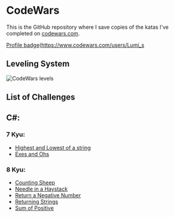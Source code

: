# CodeWars

This is the GitHub repository where I save copies of the katas I've completed on
[codewars.com](https://www.codewars.com/).

[Profile badge](https://www.codewars.com/users/Lumi_s/badges/large)(https://www.codewars.com/users/Lumi_s


## Leveling System

![CodeWars levels](https://i.imgur.com/Vm77XMv.png)

## List of Challenges

## C#:
### 7 Kyu:
* [Highest and Lowest of a string](https://github.com/Lumi-sg/CodeWars/blob/main/C%23/7%20Kyu/HighestandLowest.cs)
* [Exes and Ohs](https://github.com/Lumi-sg/CodeWars/blob/main/C%23/7%20Kyu/Exes%20and%20Ohs.cs)
### 8 Kyu:
* [Counting Sheep](https://github.com/Lumi-sg/CodeWars/blob/main/C%23/8%20Kyu/CountingSheep.cs)
* [Needle in a Haystack](https://github.com/Lumi-sg/CodeWars/blob/main/C%23/8%20Kyu/NeedleHaystack.cs)
* [Return a Negative Number](https://github.com/Lumi-sg/CodeWars/blob/main/C%23/8%20Kyu/ReturnNegative.cs)
* [Returning Strings](https://github.com/Lumi-sg/CodeWars/blob/main/C%23/8%20Kyu/Returning%20Strings.cs)
* [Sum of Positive](https://github.com/Lumi-sg/CodeWars/tree/main/C%23/8%20Kyu)
